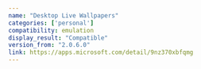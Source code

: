 ```yaml
---
name: "Desktop Live Wallpapers"
categories: ['personal']
compatibility: emulation
display_result: "Compatible"
version_from: "2.0.6.0"
link: https://apps.microsoft.com/detail/9nz370xbfqmg
---
```


